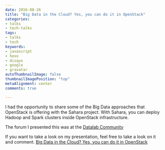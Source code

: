 ```yaml
---
date: 2016-08-26
title: "Big Data in the Cloud? Yes, you can do it in OpenStack"
categories:
- talks
- tech-talks
tags:
- talks
- tech
keywords:
- javascript
- hexo
- disqus
- google
- gravatar
autoThumbnailImage: false
thumbnailImagePosition: "top"
metaAlignment: center
comments: true

---
```

I had the opportunity to share some of the Big Data approaches that OpenStack is offering with the
Sahara project. With Sahara, you can deploy Hadoop and Spark clusters inside OpenStack infrastructure.

The forum I presented this was at the [Datalab Community](https://www.facebook.com/datalabmx/?ref=br_rs)

If you want to take a look on my presentation, feel free to take a look on it and comment.
[Big Data in the Cloud? Yes, you can do it in OpenStack](https://docs.google.com/presentation/d/1pj2tkW8cogowrsy85zE9bCp5lsLP4ADBppHj4P8ebwc/edit?usp=sharing)